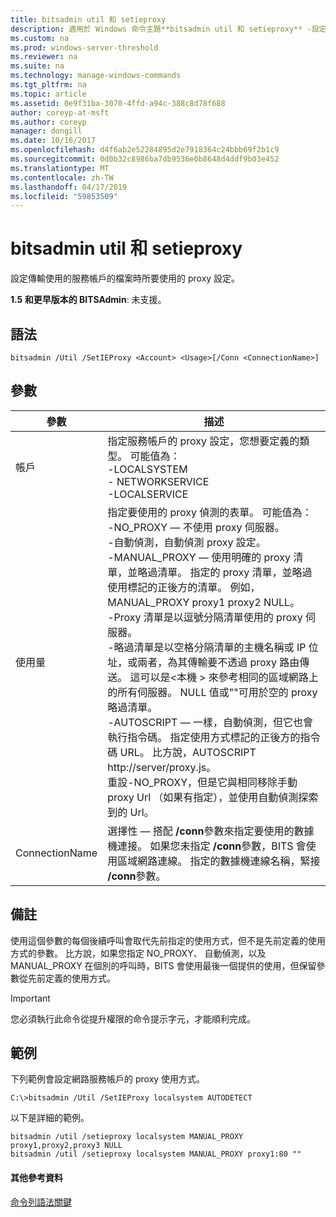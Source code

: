 ```yaml
---
title: bitsadmin util 和 setieproxy
description: 適用於 Windows 命令主題**bitsadmin util 和 setieproxy** -設定使用的服務帳戶的檔案傳輸時所要使用的 proxy 設定。
ms.custom: na
ms.prod: windows-server-threshold
ms.reviewer: na
ms.suite: na
ms.technology: manage-windows-commands
ms.tgt_pltfrm: na
ms.topic: article
ms.assetid: 0e9f31ba-3070-4ffd-a94c-388c8d78f688
author: coreyp-at-msft
ms.author: coreyp
manager: dongill
ms.date: 10/16/2017
ms.openlocfilehash: d4f6ab2e52284895d2e7918364c24bbb69f2b1c9
ms.sourcegitcommit: 0d0b32c8986ba7db9536e0b8648d4ddf9b03e452
ms.translationtype: MT
ms.contentlocale: zh-TW
ms.lasthandoff: 04/17/2019
ms.locfileid: "59853509"
---
```

# <a name="bitsadmin-util-and-setieproxy"></a>bitsadmin util 和 setieproxy

設定傳輸使用的服務帳戶的檔案時所要使用的 proxy 設定。

**1.5 和更早版本的 BITSAdmin**: 未支援。

## <a name="syntax"></a>語法

```
bitsadmin /Util /SetIEProxy <Account> <Usage>[/Conn <ConnectionName>]
```

## <a name="parameters"></a>參數

|參數|描述|
|---------|-----------|
|帳戶|指定服務帳戶的 proxy 設定，您想要定義的類型。 可能值為：</br>-LOCALSYSTEM</br>-   NETWORKSERVICE</br>-LOCALSERVICE|
|使用量|指定要使用的 proxy 偵測的表單。 可能值為：</br>-NO_PROXY — 不使用 proxy 伺服器。</br>-自動偵測，自動偵測 proxy 設定。</br>-MANUAL_PROXY — 使用明確的 proxy 清單，並略過清單。 指定的 proxy 清單，並略過使用標記的正後方的清單。 例如，MANUAL_PROXY proxy1 proxy2 NULL。</br>    -Proxy 清單是以逗號分隔清單使用的 proxy 伺服器。</br>    -略過清單是以空格分隔清單的主機名稱或 IP 位址，或兩者，為其傳輸要不透過 proxy 路由傳送。 這可以是\<本機 > 來參考相同的區域網路上的所有伺服器。 NULL 值或""可用於空的 proxy 略過清單。</br>-AUTOSCRIPT — 一樣，自動偵測，但它也會執行指令碼。 指定使用方式標記的正後方的指令碼 URL。 比方說，AUTOSCRIPT http://server/proxy.js。</br>重設-NO_PROXY，但是它與相同移除手動 proxy Url （如果有指定），並使用自動偵測探索到的 Url。|
|ConnectionName|選擇性 — 搭配 **/conn**參數來指定要使用的數據機連接。 如果您未指定 **/conn**參數，BITS 會使用區域網路連線。 指定的數據機連線名稱，緊接 **/conn**參數。|

## <a name="remarks"></a>備註

使用這個參數的每個後續呼叫會取代先前指定的使用方式，但不是先前定義的使用方式的參數。 比方說，如果您指定 NO_PROXY、 自動偵測，以及 MANUAL_PROXY 在個別的呼叫時，BITS 會使用最後一個提供的使用，但保留參數從先前定義的使用方式。

> [!IMPORTANT]
> 您必須執行此命令從提升權限的命令提示字元，才能順利完成。

## <a name="BKMK_examples"></a>範例

下列範例會設定網路服務帳戶的 proxy 使用方式。

```
C:\>bitsadmin /Util /SetIEProxy localsystem AUTODETECT
```

以下是詳細的範例。

```
bitsadmin /util /setieproxy localsystem MANUAL_PROXY proxy1,proxy2,proxy3 NULL
bitsadmin /util /setieproxy localsystem MANUAL_PROXY proxy1:80 ""
```

#### <a name="additional-references"></a>其他參考資料

[命令列語法關鍵](command-line-syntax-key.md)